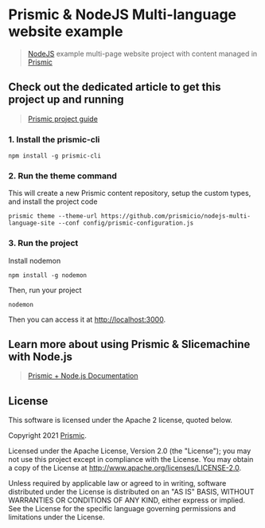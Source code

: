 # Prismic & NodeJS Multi-language website example

> [NodeJS](https://nodejs.org) example multi-page website project with content managed in [Prismic](https://prismic.io)

## Check out the dedicated article to get this project up and running

> [Prismic project guide](https://user-guides.prismic.io/en/articles/3369091-sample-multi-language-node-js-website-with-prismic)

### 1. Install the prismic-cli
```
npm install -g prismic-cli
```

### 2. Run the theme command
This will create a new Prismic content repository, setup the custom types, and install the project code

```
prismic theme --theme-url https://github.com/prismicio/nodejs-multi-language-site --conf config/prismic-configuration.js

```
### 3. Run the project

Install nodemon
```
npm install -g nodemon
```
Then, run your project
```
nodemon
```
Then you can access it at [http://localhost:3000](http://localhost:3000).
## Learn more about using Prismic & Slicemachine with Node.js

> [Prismic + Node.js Documentation](https://prismic.io/docs/technologies/nodejs)

## License

This software is licensed under the Apache 2 license, quoted below.

Copyright 2021 [Prismic](http://prismic.io).

Licensed under the Apache License, Version 2.0 (the "License"); you may not use this project except in compliance with the License. You may obtain a copy of the License at http://www.apache.org/licenses/LICENSE-2.0.

Unless required by applicable law or agreed to in writing, software distributed under the License is distributed on an "AS IS" BASIS, WITHOUT WARRANTIES OR CONDITIONS OF ANY KIND, either express or implied. See the License for the specific language governing permissions and limitations under the License.